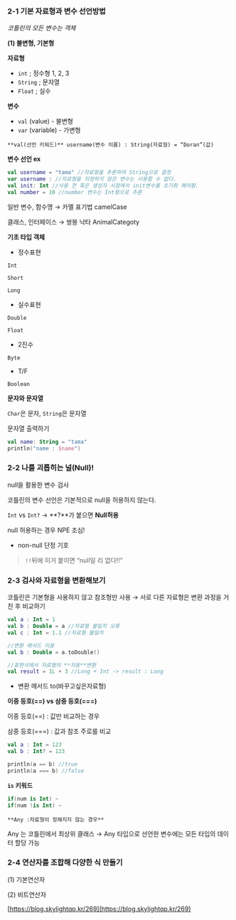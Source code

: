 ### 2-1 기본 자료형과 변수 선언방법

*코틀린의 모든 변수는 객체*

**(1) 불변형, 기본형**

**자료형**

- `int` ; 정수형 1, 2, 3
- `String` ; 문자열
- `Float` ; 실수

**변수**

- `val` (value) - 불변형
- `var` (variable) - 가변형

`**val(선언 키워드)** username(변수 이름) : String(자료형) = “Doran”(값)`

**변수 선언 ex**

```kotlin
val username = "tama" //자료형을 추론하여 String으로 결정
var username : //자료형을 지정하지 않은 변수는 사용할 수 없다.
val init: Int //사용 전 혹은 생성자 시점에서 init변수를 초기화 해야함.
val number = 10 //number 변수는 Int형으로 추론
```

일반 변수, 함수명 → 카멜 표기법 camelCase

클래스, 인터페이스 → 쌍봉 낙타 AnimalCategoty

**기초 타입 객체**

- 정수표현

`Int`

`Short`

`Long`

- 실수표현

`Double`

`Float`

- 2진수

`Byte`

- T/F

`Boolean`


**문자와 문자열**

`Char`은 문자, `String`은 문자열

문자열 출력하기

```kotlin
val name: String = "tama"
println("name : $name")
```

### 2-2 나를 괴롭히는 널(Null)!

null을 활용한 변수 검사

코틀린의 변수 선언은 기본적으로 null을 허용하지 않는다.

`Int` vs `Int?` → **?**가 붙으면 **Null허용**

null 허용하는 경우 NPE 조심!

- non-null 단정 기호

> `!!`뒤에 이거 붙이면 “null일 리 없다!!”
>

### 2-3 검사와 자료형을 변환해보기

코틀린은 기본형을 사용하지 않고 참조형만 사용
→ 서로 다른 자료형은 변환 과정을 거친 후 비교하기

```kotlin
val a : Int = 1
val b : Double = a //자료형 불일치 오류
val c : Int = 1.1 //자료형 불일치

//변환 메서드 이용
val b : Double = a.toDouble()

//표현식에서 자료형의 **자동**변환
val result = 1L + 3 //Long + Int -> result : Long
```

- 변환 메서드 to(바꾸고싶은자료형)

**이중 등호(==) vs 삼중 등호(===)**

이중 등호(==)  : 값만 비교하는 경우

삼중 등호(===)  : 값과 참조 주로를 비교

```kotlin
val a : Int = 123
val b : Int? = 123

println(a == b) //true
println(a === b) //false
```

**`is` 키워드**

```kotlin
if(num is Int) ~
if(num !is Int) ~
```

`**Any :자료형이 정해지지 않는 경우**`

Any 는 코틀린에서 최상위 클래스
→ Any 타입으로 선언한 변수에는 모든 타입의 데이터 할당 가능

### 2-4 연산자를 조합해 다양한 식 만들기

(1) 기본연산자

(2) 비트연산자

[https://blog.skylightqp.kr/269](https://blog.skylightqp.kr/269)